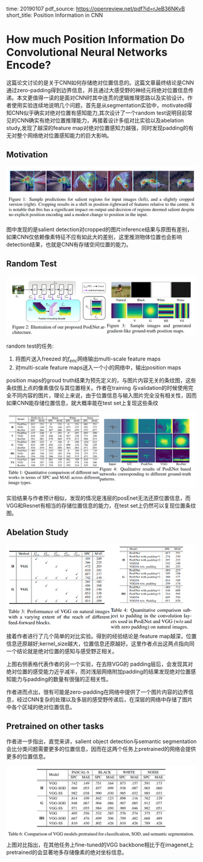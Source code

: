 time: 20190107
pdf_source: https://openreview.net/pdf?id=rJeB36NKvB
short_title: Position Information in CNN
# How much Position Information Do Convolutional Neural Networks Encode? 

这篇论文讨论的是关于CNN如何存储绝对位置信息的。这篇文章最终结论是CNN通过zero-padding得到边界信息，并且通过大感受野的神经元将绝对位置信息传递。本文更值得一读的是面对CNN时其中连贯的逻辑推理思路以及实验设计。作者使用实验连续地说明几个问题，首先是从segmentation实验中，motivated得知CNN似乎确实对绝对位置有感知能力,其次设计了一个random test说明目前常见的CNN确实有绝对位置推理能力，再接着设计多组对比实验以及abelation study,发现了越深的feature map对绝对位置感知力越强，同时发现padding的有无对整个网络绝对位置感知能力的巨大影响。

## Motivation

![image](res/pos_info_samples.png)

图中发现的是salient detection对cropped的图片inference结果与原图有差别，如果CNN仅依赖像素特征不应有如此大的差别，这里推测物体位置也会影响detection结果，也就是CNN有存储空间位置的能力。

## Random Test

![image](res/pose_info_randomitest.png)

random test的任务:
1. 将图片送入freezed 的$f_{enc}$网络输出multi-scale feature maps
2. 对multi-scale feature maps送入一个小的网络中，输出position maps

position maps的groud truth结果为预先定义的，与图片内容无关的条纹图，这些条纹图上点的像素值仅与其位置相关。作者在training 与validation的时候使用完全不同内容的图片，理论上来说，由于位置信息与输入图片完全没有相关性，因而如果CNN能存储位置信息，就大概率能在test set上复现这些条纹

![image](res/pos_info_randomtest_result.png)

实验结果与作者预计相似，发现的情况是浅层的posEnet无法还原位置信息，而VGG和Resnet有相当的存储位置信息的能力，在test set上仍然可以复现位置条纹图。

## Abelation Study

![image](res/pos_info_abelation.png)
接着作者进行了几个简单的对比实验。得到的经验结论是:feature map越深，位置信息还原越好;kernel_size越大，位置信息还原越好。这里作者点出这两点指向同一个结论就是绝对位置的感知与感受野正相关。

上图右侧表格代表作者的另一个实验，在去除VGG的 padding层后，会发现其对绝对位置的感受能力近乎减半，而对浅层网络附加padding的结果发现绝对位置感知能力与padding的数量有很强的正相关性。

作者进而点出，很有可能是zero-padding在网络中提供了一个图片内容的边界信息，经过CNN复杂的处理以及多层的感受野传递后，在深层的网络中存储了图片中各个区域的绝对位置信息。

## Pretrained on other tasks

作者进一步指出，直觉来讲，salient object detection与semantic segmentation会比分类问题需要更多的位置信息，因而在这两个任务上pretrained的网络会提供更多的位置信息。

![image](res/pos_info_pretrainothertask.png)
上图对比指出，在其他任务上fine-tuned的VGG backbone相比于在imagenet上pretrained的会显著地多存储像素的绝对坐标信息。